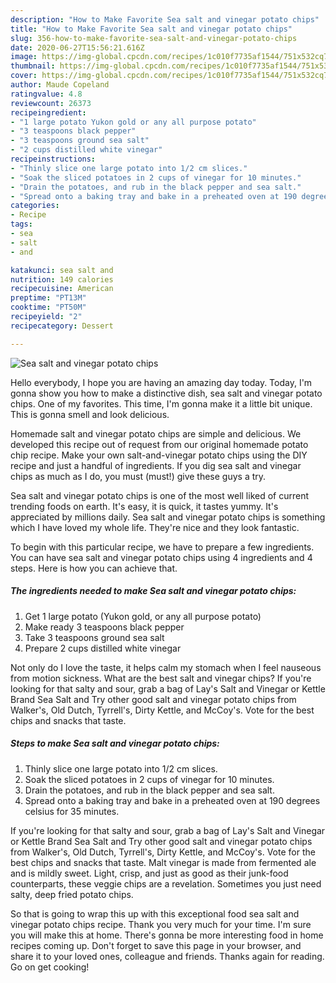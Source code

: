 ```yaml
---
description: "How to Make Favorite Sea salt and vinegar potato chips"
title: "How to Make Favorite Sea salt and vinegar potato chips"
slug: 356-how-to-make-favorite-sea-salt-and-vinegar-potato-chips
date: 2020-06-27T15:56:21.616Z
image: https://img-global.cpcdn.com/recipes/1c010f7735af1544/751x532cq70/sea-salt-and-vinegar-potato-chips-recipe-main-photo.jpg
thumbnail: https://img-global.cpcdn.com/recipes/1c010f7735af1544/751x532cq70/sea-salt-and-vinegar-potato-chips-recipe-main-photo.jpg
cover: https://img-global.cpcdn.com/recipes/1c010f7735af1544/751x532cq70/sea-salt-and-vinegar-potato-chips-recipe-main-photo.jpg
author: Maude Copeland
ratingvalue: 4.8
reviewcount: 26373
recipeingredient:
- "1 large potato Yukon gold or any all purpose potato"
- "3 teaspoons black pepper"
- "3 teaspoons ground sea salt"
- "2 cups distilled white vinegar"
recipeinstructions:
- "Thinly slice one large potato into 1/2 cm slices."
- "Soak the sliced potatoes in 2 cups of vinegar for 10 minutes."
- "Drain the potatoes, and rub in the black pepper and sea salt."
- "Spread onto a baking tray and bake in a preheated oven at 190 degrees celsius for 35 minutes."
categories:
- Recipe
tags:
- sea
- salt
- and

katakunci: sea salt and 
nutrition: 149 calories
recipecuisine: American
preptime: "PT13M"
cooktime: "PT50M"
recipeyield: "2"
recipecategory: Dessert

---
```



![Sea salt and vinegar potato chips](https://img-global.cpcdn.com/recipes/1c010f7735af1544/751x532cq70/sea-salt-and-vinegar-potato-chips-recipe-main-photo.jpg)

Hello everybody, I hope you are having an amazing day today. Today, I'm gonna show you how to make a distinctive dish, sea salt and vinegar potato chips. One of my favorites. This time, I'm gonna make it a little bit unique. This is gonna smell and look delicious.

Homemade salt and vinegar potato chips are simple and delicious. We developed this recipe out of request from our original homemade potato chip recipe. Make your own salt-and-vinegar potato chips using the DIY recipe and just a handful of ingredients. If you dig sea salt and vinegar chips as much as I do, you must (must!) give these guys a try.

Sea salt and vinegar potato chips is one of the most well liked of current trending foods on earth. It's easy, it is quick, it tastes yummy. It's appreciated by millions daily. Sea salt and vinegar potato chips is something which I have loved my whole life. They're nice and they look fantastic.


To begin with this particular recipe, we have to prepare a few ingredients. You can have sea salt and vinegar potato chips using 4 ingredients and 4 steps. Here is how you can achieve that.

<!--inarticleads1-->

##### The ingredients needed to make Sea salt and vinegar potato chips:

1. Get 1 large potato (Yukon gold, or any all purpose potato)
1. Make ready 3 teaspoons black pepper
1. Take 3 teaspoons ground sea salt
1. Prepare 2 cups distilled white vinegar


Not only do I love the taste, it helps calm my stomach when I feel nauseous from motion sickness. What are the best salt and vinegar chips? If you&#39;re looking for that salty and sour, grab a bag of Lay&#39;s Salt and Vinegar or Kettle Brand Sea Salt and Try other good salt and vinegar potato chips from Walker&#39;s, Old Dutch, Tyrrell&#39;s, Dirty Kettle, and McCoy&#39;s. Vote for the best chips and snacks that taste. 

<!--inarticleads2-->

##### Steps to make Sea salt and vinegar potato chips:

1. Thinly slice one large potato into 1/2 cm slices.
1. Soak the sliced potatoes in 2 cups of vinegar for 10 minutes.
1. Drain the potatoes, and rub in the black pepper and sea salt.
1. Spread onto a baking tray and bake in a preheated oven at 190 degrees celsius for 35 minutes.


If you&#39;re looking for that salty and sour, grab a bag of Lay&#39;s Salt and Vinegar or Kettle Brand Sea Salt and Try other good salt and vinegar potato chips from Walker&#39;s, Old Dutch, Tyrrell&#39;s, Dirty Kettle, and McCoy&#39;s. Vote for the best chips and snacks that taste. Malt vinegar is made from fermented ale and is mildly sweet. Light, crisp, and just as good as their junk-food counterparts, these veggie chips are a revelation. Sometimes you just need salty, deep fried potato chips. 

So that is going to wrap this up with this exceptional food sea salt and vinegar potato chips recipe. Thank you very much for your time. I'm sure you will make this at home. There's gonna be more interesting food in home recipes coming up. Don't forget to save this page in your browser, and share it to your loved ones, colleague and friends. Thanks again for reading. Go on get cooking!

